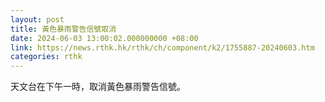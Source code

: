 ```yaml
---
layout: post
title: 黃色暴雨警告信號取消
date: 2024-06-03 13:00:02.000000000 +08:00
link: https://news.rthk.hk/rthk/ch/component/k2/1755887-20240603.htm
categories: rthk
---
```


天文台在下午一時，取消黃色暴雨警告信號。
